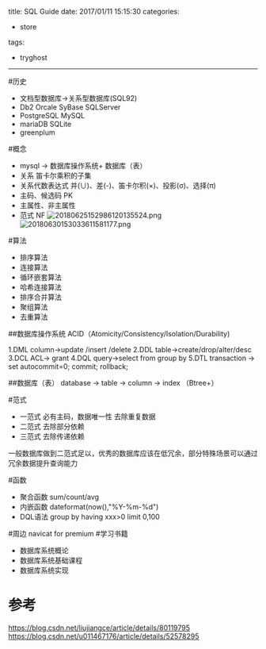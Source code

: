 title: SQL Guide
date: 2017/01/11 15:15:30
categories:

 - store 


tags:

- tryghost

---

#历史
* 文档型数据库->关系型数据库(SQL92)
* Db2 Orcale SyBase SQLServer
* PostgreSQL MySQL 
* mariaDB SQLite
* greenplum
 
#概念
* mysql ->  数据库操作系统+ 数据库（表）
* 关系 笛卡尔乘积的子集
* 关系代数表达式  并(∪)、差(-)、笛卡尔积(×)、投影(σ)、选择(π)
* 主码、候选码 PK
* 主属性、非主属性
* 范式 NF
![20180625152986120135524.png](https://dn-zuoyun.qbox.me/20180625152986120135524.png)
![20180630153033611581177.png](https://dn-zuoyun.qbox.me/20180630153033611581177.png)

#算法
* 排序算法
* 连接算法
 * 循环嵌套算法
 * 哈希连接算法
 * 排序合并算法
* 聚组算法
* 去重算法

##数据库操作系统
ACID（Atomicity/Consistency/Isolation/Durability)

1.DML column->update /insert /delete
2.DDL table->create/drop/alter/desc
3.DCL ACL-> grant
4.DQL query->select from group by 
5.DTL transaction -> set autocommit=0; commit; rollback;

##数据库（表）
database -> table -> column -> index （Btree+）

#范式
* 一范式  必有主码，数据唯一性 去除重复数据
* 二范式  去除部分依赖
* 三范式  去除传递依赖

一般数据库做到二范式足以，优秀的数据库应该在低冗余，部分特殊场景可以通过冗余数据提升查询能力

#函数
* 聚合函数 sum/count/avg
* 内嵌函数 dateformat(now(),"%Y-%m-%d")
* DQL语法 group by having xxx>0 limit 0,100

#周边 
navicat for premium
#学习书籍
* 数据库系统概论
* 数据库系统基础课程
* 数据库系统实现
# 参考
https://blog.csdn.net/liujiangce/article/details/80119795
https://blog.csdn.net/u011467176/article/details/52578295




